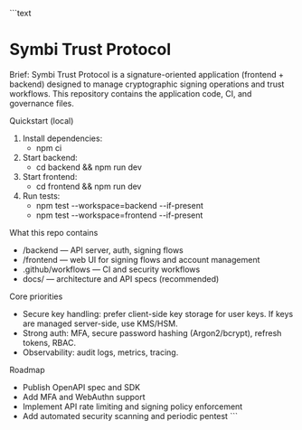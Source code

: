 \`\`\`text
# Symbi Trust Protocol

Brief: Symbi Trust Protocol is a signature-oriented application (frontend + backend) designed to manage cryptographic signing operations and trust workflows. This repository contains the application code, CI, and governance files.

Quickstart (local)
1. Install dependencies:
   - npm ci
2. Start backend:
   - cd backend && npm run dev
3. Start frontend:
   - cd frontend && npm run dev
4. Run tests:
   - npm test --workspace=backend --if-present
   - npm test --workspace=frontend --if-present

What this repo contains
- /backend — API server, auth, signing flows
- /frontend — web UI for signing flows and account management
- .github/workflows — CI and security workflows
- docs/ — architecture and API specs (recommended)

Core priorities
- Secure key handling: prefer client-side key storage for user keys. If keys are managed server-side, use KMS/HSM.
- Strong auth: MFA, secure password hashing (Argon2/bcrypt), refresh tokens, RBAC.
- Observability: audit logs, metrics, tracing.

Roadmap
- Publish OpenAPI spec and SDK
- Add MFA and WebAuthn support
- Implement API rate limiting and signing policy enforcement
- Add automated security scanning and periodic pentest
\`\`\`
